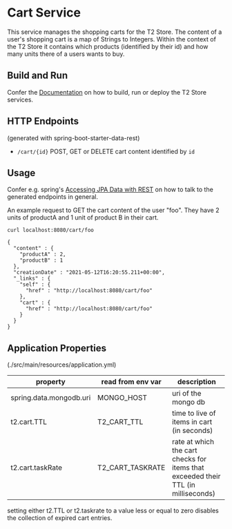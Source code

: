 # Cart Service

This service manages the shopping carts for the T2 Store.
The content of a user's shopping cart is a map of Strings to Integers.
Within the context of the T2 Store it contains which products (identified by their id) and how many units there of a users wants to buy.


## Build and Run

Confer the [Documentation](https://t2-documentation.readthedocs.io/en/latest/guides/kube.html) on how to build, run or deploy the T2 Store services.

## HTTP Endpoints

(generated with spring-boot-starter-data-rest)

* ``/cart/{id}`` POST, GET or DELETE cart content identified by ``id``

## Usage

Confer e.g. spring's [Accessing JPA Data with REST](https://spring.io/guides/gs/accessing-data-rest/) on how to talk to the generated endpoints in general.

An example request to GET the cart content of the user "foo".
They have 2 units of productA and 1 unit of product B in their cart. 
```
curl localhost:8080/cart/foo
```
```
{
  "content" : {
    "productA" : 2,
    "productB" : 1
  },
  "creationDate" : "2021-05-12T16:20:55.211+00:00",
  "_links" : {
    "self" : {
      "href" : "http://localhost:8080/cart/foo"
    },
    "cart" : {
      "href" : "http://localhost:8080/cart/foo"
    }
  }
}

```

## Application Properties
(./src/main/resources/application.yml)

property | read from env var | description |
-------- | ----------------- | ----------- |
spring.data.mongodb.uri | MONGO_HOST | uri of the mongo db
t2.cart.TTL		| T2_CART_TTL | time to live of items in cart (in seconds)
t2.cart.taskRate	| T2_CART_TASKRATE | rate at which the cart checks for items that exceeded their TTL (in milliseconds)

setting either t2.TTL or t2.taskrate to a value less or equal to zero disables the collection of expired cart entries.